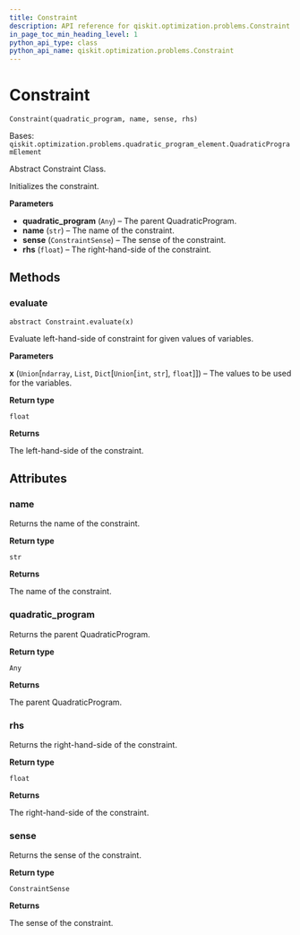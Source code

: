 ```yaml
---
title: Constraint
description: API reference for qiskit.optimization.problems.Constraint
in_page_toc_min_heading_level: 1
python_api_type: class
python_api_name: qiskit.optimization.problems.Constraint
---
```


# Constraint

<span id="qiskit.optimization.problems.Constraint" />

`Constraint(quadratic_program, name, sense, rhs)`

Bases: `qiskit.optimization.problems.quadratic_program_element.QuadraticProgramElement`

Abstract Constraint Class.

Initializes the constraint.

**Parameters**

*   **quadratic\_program** (`Any`) – The parent QuadraticProgram.
*   **name** (`str`) – The name of the constraint.
*   **sense** (`ConstraintSense`) – The sense of the constraint.
*   **rhs** (`float`) – The right-hand-side of the constraint.

## Methods

### evaluate

<span id="qiskit.optimization.problems.Constraint.evaluate" />

`abstract Constraint.evaluate(x)`

Evaluate left-hand-side of constraint for given values of variables.

**Parameters**

**x** (`Union`\[`ndarray`, `List`, `Dict`\[`Union`\[`int`, `str`], `float`]]) – The values to be used for the variables.

**Return type**

`float`

**Returns**

The left-hand-side of the constraint.

## Attributes

<span id="qiskit.optimization.problems.Constraint.name" />

### name

Returns the name of the constraint.

**Return type**

`str`

**Returns**

The name of the constraint.

<span id="qiskit.optimization.problems.Constraint.quadratic_program" />

### quadratic\_program

Returns the parent QuadraticProgram.

**Return type**

`Any`

**Returns**

The parent QuadraticProgram.

<span id="qiskit.optimization.problems.Constraint.rhs" />

### rhs

Returns the right-hand-side of the constraint.

**Return type**

`float`

**Returns**

The right-hand-side of the constraint.

<span id="qiskit.optimization.problems.Constraint.sense" />

### sense

Returns the sense of the constraint.

**Return type**

`ConstraintSense`

**Returns**

The sense of the constraint.

